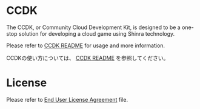 # CCDK

The CCDK, or Community Cloud Development Kit, is designed to be a one-stop solution for developing a cloud game using Shinra technology.


Please refer to [CCDK README](docs/README.en.md) for usage and more information.

CCDKの使い方については、  [CCDK README](docs/README.ja.md) を参照してください。


License
====
Please refer to [End User License Agreement](LICENSE) file.
